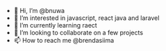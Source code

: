 - 👋 Hi, I’m @bnuwa
- 👀 I’m interested in javascript, react java and laravel
- 🌱 I’m currently learning raect
- 💞️ I’m looking to collaborate on a few projects 
- 📫 How to reach me @brendasiima

<!---
bnuwa/bnuwa is a ✨ special ✨ repository because its `README.md` (this file) appears on your GitHub profile.
You can click the Preview link to take a look at your changes.
--->
